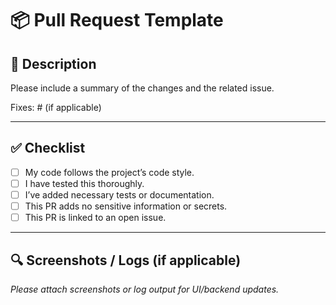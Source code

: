 # 📦 Pull Request Template

## 📝 Description

Please include a summary of the changes and the related issue. 

Fixes: #<issue-number> (if applicable)

---

## ✅ Checklist

- [ ] My code follows the project’s code style.
- [ ] I have tested this thoroughly.
- [ ] I’ve added necessary tests or documentation.
- [ ] This PR adds no sensitive information or secrets.
- [ ] This PR is linked to an open issue.

---

## 🔍 Screenshots / Logs (if applicable)

_Please attach screenshots or log output for UI/backend updates._
